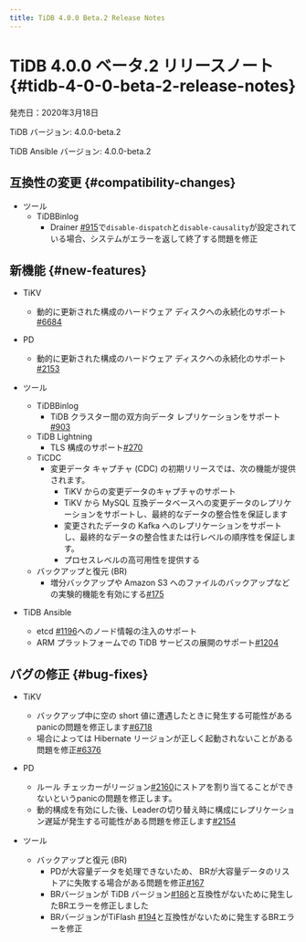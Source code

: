```yaml
---
title: TiDB 4.0.0 Beta.2 Release Notes
---
```


# TiDB 4.0.0 ベータ.2 リリースノート {#tidb-4-0-0-beta-2-release-notes}

発売日：2020年3月18日

TiDB バージョン: 4.0.0-beta.2

TiDB Ansible バージョン: 4.0.0-beta.2

## 互換性の変更 {#compatibility-changes}

-   ツール
    -   TiDBBinlog
        -   Drainer [#915](https://github.com/pingcap/tidb-binlog/pull/915)で`disable-dispatch`と`disable-causality`が設定されている場合、システムがエラーを返して終了する問題を修正

## 新機能 {#new-features}

-   TiKV
    -   動的に更新された構成のハードウェア ディスクへの永続化のサポート[#6684](https://github.com/tikv/tikv/pull/6684)

-   PD
    -   動的に更新された構成のハードウェア ディスクへの永続化のサポート[#2153](https://github.com/pingcap/pd/pull/2153)

-   ツール
    -   TiDBBinlog
        -   TiDB クラスター間の双方向データ レプリケーションをサポート[#903](https://github.com/pingcap/tidb-binlog/pull/903)
    -   TiDB Lightning
        -   TLS 構成のサポート[#270](https://github.com/pingcap/tidb-lightning/pull/270)
    -   TiCDC
        -   変更データ キャプチャ (CDC) の初期リリースでは、次の機能が提供されます。
            -   TiKV からの変更データのキャプチャのサポート
            -   TiKV から MySQL 互換データベースへの変更データのレプリケーションをサポートし、最終的なデータの整合性を保証します
            -   変更されたデータの Kafka へのレプリケーションをサポートし、最終的なデータの整合性または行レベルの順序性を保証します。
            -   プロセスレベルの高可用性を提供する
    -   バックアップと復元 (BR)
        -   増分バックアップや Amazon S3 へのファイルのバックアップなどの実験的機能を有効にする[#175](https://github.com/pingcap/br/pull/175)

-   TiDB Ansible
    -   etcd [#1196](https://github.com/pingcap/tidb-ansible/pull/1196)へのノード情報の注入のサポート
    -   ARM プラットフォームでの TiDB サービスの展開のサポート[#1204](https://github.com/pingcap/tidb-ansible/pull/1204)

## バグの修正 {#bug-fixes}

-   TiKV
    -   バックアップ中に空の short 値に遭遇したときに発生する可能性があるpanicの問題を修正します[#6718](https://github.com/tikv/tikv/pull/6718)
    -   場合によっては Hibernate リージョンが正しく起動されないことがある問題を修正[#6376](https://github.com/tikv/tikv/pull/6736)

-   PD
    -   ルール チェッカーがリージョン[#2160](https://github.com/pingcap/pd/pull/2160)にストアを割り当てることができないというpanicの問題を修正します。
    -   動的構成を有効にした後、Leaderの切り替え時に構成にレプリケーション遅延が発生する可能性がある問題を修正します[#2154](https://github.com/pingcap/pd/pull/2154)

-   ツール
    -   バックアップと復元 (BR)
        -   PDが大容量データを処理できないため、 BRが大容量データのリストアに失敗する場合がある問題を修正[#167](https://github.com/pingcap/br/pull/167)
        -   BRバージョンが TiDB バージョン[#186](https://github.com/pingcap/br/pull/186)と互換性がないために発生したBRエラーを修正しました
        -   BRバージョンがTiFlash [#194](https://github.com/pingcap/br/pull/194)と互換性がないために発生するBRエラーを修正
